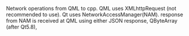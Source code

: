 Network operations from QML to cpp.
QML uses XMLhttpRequest (not recommended to use).
Qt uses NetworkAccessManager(NAM).
response from NAM is received at QML using either JSON response, QByteArray (after Qt5.8),
